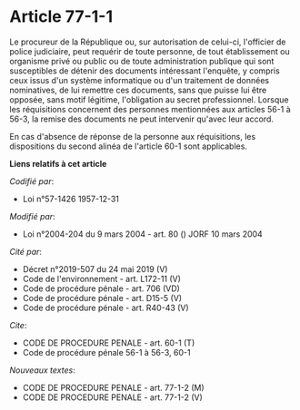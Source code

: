# Article 77-1-1

Le procureur de la République ou, sur autorisation de celui-ci, l'officier de police judiciaire, peut requérir de toute
personne, de tout établissement ou organisme privé ou public ou de toute administration publique qui sont susceptibles de
détenir des documents intéressant l'enquête, y compris ceux issus d'un système informatique ou d'un traitement de données
nominatives, de lui remettre ces documents, sans que puisse lui être opposée, sans motif légitime, l'obligation au secret
professionnel. Lorsque les réquisitions concernent des personnes mentionnées aux articles 56-1 à 56-3, la remise des
documents ne peut intervenir qu'avec leur accord.

En cas d'absence de réponse de la personne aux réquisitions, les dispositions du second alinéa de l'article 60-1 sont
applicables.

**Liens relatifs à cet article**

_Codifié par_:

  - Loi n°57-1426 1957-12-31

_Modifié par_:

  - Loi n°2004-204 du 9 mars 2004 - art. 80 () JORF 10 mars 2004

_Cité par_:

  - Décret n°2019-507 du 24 mai 2019 (V)
  - Code de l'environnement - art. L172-11 (V)
  - Code de procédure pénale - art. 706 (VD)
  - Code de procédure pénale - art. D15-5 (V)
  - Code de procédure pénale - art. R40-43 (V)

_Cite_:

  - CODE DE PROCEDURE PENALE - art. 60-1 (T)
  - Code de procédure pénale 56-1 à 56-3, 60-1

_Nouveaux textes_:

  - CODE DE PROCEDURE PENALE - art. 77-1-2 (M)
  - CODE DE PROCEDURE PENALE - art. 77-1-2 (V)
